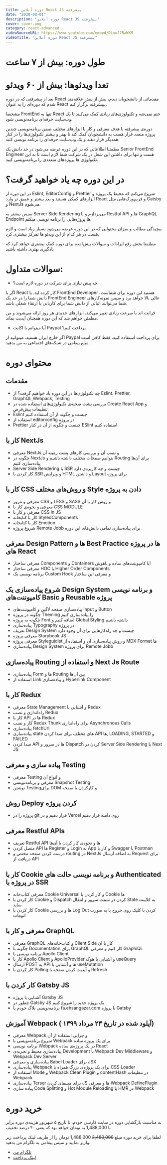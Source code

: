 ```yaml
---
title: دوره آنلاین React JS پیشرفته
date: "2020-08-01"
description: "دوره آنلاین React JS پیشرفته"
cover: cover.png
category: react-advanced
videoSourceURL: https://www.youtube.com/embed/DLxoJ7RaWXM
videoTitle: "دوره آنلاین React JS پیشرفته"
---
```


# طول دوره: بیش از ۷ ساعت

# تعدا ویدئو‌ها: بیش از ۶۰ ویدئو

بعد از پیشرفتی که در دوره React مقدماتی از دانشجویان دیدم، بیش از پیش علاقه‌مند شدم که دوره‌ای را به عنوان React پپیشرفته برگزار کنم.

مشخصا FrontEnd تنها به React ختم نمی‌شه و تکنولوژی‌های زیادی کمک می‌کنند تا یک وب‌سایت حرفه‌ای برنامه‌نویسی شود.

دوره‌ی پیشرفته با هدف معرفی و کار با ابزار‌های مختلف ضمن برنامه‌نویسی چندین پروژه متعدد قرار هست به دانشجویان کمک کند تا بهتر و بیشتر تکنولوژی‌ها را در کنار همدیگر قرار دهند و یک وب‌سایت حرفه‌ای را برنامه نویسی کنند.

مطمئنا اطلاعاتی که در این دوره عرضه می‌شود در حد دانش یک Senior FrontEnd Engineer هست و تنها برای داشتن این شغل در یک شرکت شما لازم است تا به این تکنولوژی ها پروژه‌های متعددی را برنامه‌نویسی کنید.


# در این دوره چه یاد خواهید گرفت؟
در این دوره از Eslint, EditorConfig و Prettier شروع می‌کنم که محیط یک پروژه و ابزار‌های کمکی هستند و بعد بیشتر و عمیق تر وارد React و فریم‌ورک‌هایی مثل Gatsby و NextJs می‌شوم.

سپس بیشتر به Server Side Rendering می‌پردازم و با Restful API ها و GraphQL Endpoint ها پروژه‌هایی را برنامه نویسی میکنم.

پیچیدگی مطالب و میزان محتوایی که در این دوره عرضه می‌شود بسیار زیاد است و لازم هست در هر کدام از این ویدئو ها تمرکز بیشتری کرد. 

مطئمنا بخش رفع ایرادات و سوالات پیش‌امده برای دوره کمک بیشتری خواهد کرد که یادگیری بهتری داشته باشید

# سوالات متداول:
* چه پیش‌ نیازی برای شرکت در دوره لازم است؟

اگر با React کار کرده اید، یا FrontEnd Developer هستید این دوره برای شماست، دانش شما را در حد یک FrontEnd Engineer عالی بالا خواهد برد و سپس نمونه‌کار‌های شما می‌توانند اثباتی از دانش شما برای کاریابی یا ارتقاء شغلی باشد.

فرانت اند با سرعت زیادی تغییر می‌کند، ابزار‌های جدیدی هر روز ارائه می‌شوند و من مطمئن خواهم شد که این دوره همچنان آپدیت بماند.

* آیا میتوانم با اکانت Paypal پرداخت کنم؟

اگر خارج ایران هستید، میتوانید از Paypal برای پرداخت استفاده کنید، فقط کافی است مبلغ پیغامی در شبکه‌های اجتماعی به من بدهید.

# محتوای دوره

## مقدمات
- چه تکنولوژی‌ها در این دوره یاد خواهیم گرفت؟ از Eslint، Prettier, GraphQL,Webpack, Testing
- بررسی پشت صحنه‌ی تکنولوژی‌های استفاده شده در Create React App و تنظیمات پیش‌فرض
- Eslint چیست و چگونه از آن استفاده کنیم
- استفاده از editorconfig در پروژه
- Prettier چیست و چگونه از آن در کنار ESlint استفاده کنیم

## کار با NextJs
- معرفی NextJs و نصب آن و بررسی کارهای پشت زمینه آن
- چگونه در NextJs بتوانیم صفحات مختلف داشته باشیم و Routing برای آن‌ها پیاده‌سازی کنیم
- Server Side Rendering یا SSR چیست و چه کاربردی دارد
- کار کردن با SSR و ویرایش HTML و داشتن Layout برای پروژه

## کار با CSS و روش‌های مختلف Style دادن به پروژه
- معرفی و مرور CSS و LESS و SASS و روش کار با آن
- معرفی و نحوه‌ی کار با CSS MODULE
- معرفی و کار با CSS in JS
- کار با کتابخانه StyledComponents
- کار با کتابخانه Emotion
- شروع پروژه Remote Jobb برای پیاده‌سازی تمامی دانش‌های این ‌دوره

## معرفی Design Pattern ها و Best Practice ها در پروژه های React
- معرفی ساختار Components و Containers یا کامپونتت‌های ساده و باهوش!
- معرفی ساختار HOC یا Higher Order Components
- برنامه نویسی یک Custom Hook و معرفی این ساختار

## شروع پیاده‌سازی یک Design System و برنامه ‌نویسی کامپوننت‌های Basic و Reusable پروژه
- پیاده‌سازی صفحه لاگین و کامپوننت‌های Input و ‌Button
- چگونه در پروژه Theming را پیاده‌سازی کنیم
- چگونه به پروژه Font اضافه کنیم و Global Styling داشته باشیم
- پیاده‌سازی Typography در پروژه
- تعریف Design System چیست و چه راه‌کارهایی برای آن وجود دارد
- معرفی پروژه Storybook JS
- معرفی پروژه Styleguidist و روش پیاده‌سازی آن و استفاده از MDX Format ها
- پیاده‌سازی Design System برای پروژه Remote Jobb

## پیاده‌سازی Routing و استفاده از Next Js Route
- پیاده‌سازی Form ها و Routing بین آن‌ها
- استفاده از Link و پیاده‌سازی Hyperlink Component

## کار با Redux
- معرفی State Management و آشنایی با Redux
- راه‌اندازی و نصب Redux
- کار با API ها در Redux
- کار و نصب Redux Thunk برای راه‌اندازی Asynchronous Calls
- پیاده‌سازی fetchUrl
- پیاده‌سازی state های مختلف برای صدا کردن API ها, LOADING, STARTED و FAILED
- صدا کردن API ها در سرور و Dispatch کردن در Server Side Rendering با Next JS

## پیاده ‌سازی و معرفی Testing
- معرفی Testing و انواع آن
- معرفی و برنامه‌نویسی Snapshot Testing
- نوشتن Testingبرای DOM و کارکردن با صفحه

## روش Deploy کردن پروژه
- پروژه را در git قرار دهیم و در Vercel روی دامنه قرار دهیم

## معرفی Restful APIs
- تعریف Restful API ها و نحوه‌ی کار کردن با آن‌ها
- متصل کردن API ها Register و Login به App و کار با Swagger یا Postman
- درست کردن صفحه مختص و routing در NextJs به اضافه ارسال Request برای دریافت از API

## کار با Cookie و برنامه نویسی حالت های Authenticated در پروژه با SSR
- معرفی کتاب‌خانه Cookie Universal و کار کردن با Cookie ها
- کار کردن با Cookie و Dispatch کردن در سمت سرور و انتقال State به کلاینت ساید
- کار کردن با Cookie ها و بررسی Log Out کردن با کلیک روی خروج یا به صورت اتومات

## معرفی و کار با GraphQL
- معرفی GraphQL و کتاب‌خانه‌های Client Side کار با آن
- چگونه با Documentation برای GraphQL کار کنیم و معرفی GraphiQL
- برنامه نویسی با Apollo Client
- کار با Apollo Client و ApolloProvider و آشنایی با هوک useQuery
- ارسال POST به API ها و آشنایی با useMutation
- کار کردن با Polling و آپدیت کردن صفحه با Refresh

## کار کردن با Gatsby JS
- آشنایی با پروژه Gatsby JS
- چطور در Gatsby JS یک پروژه جدید را شروع کنیم
- برنامه‌نویسی بلاگ خودم یا fa.ehsangazar.com با پروژه Gatsby

## آموزش Webpack <span className="red">( آپلود شده در تاریخ ۲۳ مرداد ۱۳۹۹)</span>
- معرفی Webpack و چرایی استفاده‌ از آن
- شروع برنامه‌نویسی با Webpack برای یک پروژه‌ ساده
- برنامه نویسی Webpack در یک پروژه‌ی ساده React
- پیاده‌سازی محیط و تجربه‌ی Development با Webpack Dev Middleware و Webpack Dev Server
- پیاده‌سازی و معرفی Babel Loader برای JSX
- پیاده‌سازی Webpack برای یک پروژه‌ی بزرگ همراه با CSS Loader
- استفاده از Mode و Webpack Clean Plugin و contentHash در تنظیمات Webpack
- پیاده‌سازی Terser برای مینیفای کردن JS ها و معرفی Webpack DefinePlugin
- پیاده سازی Code Splitting و Hot Module Reloading یا HMR در Webpack


# خرید دوره

<div class="alert alert-info widthAll">
 به مناسبت بازگشایی دوره در سایت فارسی خودم، تا تاریخ ۵ شهریور هزینه‌ی دوره برابر با 1,488,000  به تومان خواهد بود که یعنی ۴۰ درصد تخفیف
</div>

لطفا برای خرید دوره مبلغ
<strike>2,480,000</strike>
1,488,000
 تومان را از طریف لینک پرداخت زیر واریز نمایید و سپس پیغامی به تلگرام من بدهید.
 
- [تلگرام من](https://t.me/ehsangazar)
- [لینک پرداخت](https://me.pay.ir/ehsangazar)